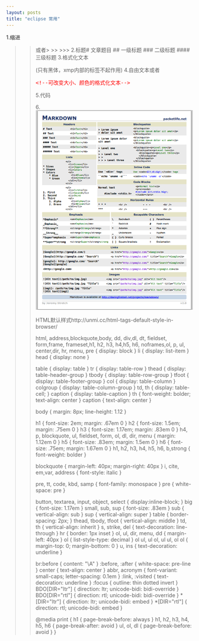 ```yaml
---
layout: posts
title: "eclipse 常用"
---
```


1.缩进<blockquote><blockquote>或者> >> >>>
2.标题# 文章题目 ## 一级标题 ### 二级标题 #### 三级标题
3.格式化文本<xmp class="my_xmp_class"></xmp>(只有黑体，xmp内部的标签不起作用)
4.自由文本<font></font>或者<xmp style="color: red; font-size: 14px;" class="my_xmp_class"><!--可改变大小、颜色的格式化文本--></xmp>
5.代码<xmp class="prettyprint linenums"></xmp>
6.![向导](/images/markdown语法/mdcheatsheet.png)<br><!--图片，绝对地址-->


HTML默认样式http://unmi.cc/html-tags-default-style-in-browser/
 
html, address,blockquote,body, dd, div,dl, dt, fieldset, form,frame, frameset,h1, h2, h3, h4,h5, h6, noframes,ol, p, ul, center,dir, hr, menu, pre { display: block }
li { display: list-item }
head { display: none }
 
table { display: table }
tr { display: table-row }
thead { display: table-header-group }
tbody { display: table-row-group }
tfoot { display: table-footer-group }
col { display: table-column }
colgroup { display: table-column-group }
td, th { display: table-cell; }
caption { display: table-caption }
th { font-weight: bolder; text-align: center }
caption { text-align: center }
 
body { margin: 8px; line-height: 1.12 }
 
h1 { font-size: 2em; margin: .67em 0 }
h2 { font-size: 1.5em; margin: .75em 0 }
h3 { font-size: 1.17em; margin: .83em 0 }
h4, p, blockquote, ul, fieldset, form, ol, dl, dir, menu { margin: 1.12em 0 }
h5 { font-size: .83em; margin: 1.5em 0 }
h6 { font-size: .75em; margin: 1.67em 0 }
h1, h2, h3, h4, h5, h6, b,strong { font-weight: bolder }
 
blockquote { margin-left: 40px; margin-right: 40px }
i, cite, em,var, address { font-style: italic }
 
pre, tt, code, kbd, samp { font-family: monospace }
pre { white-space: pre }
 
button, textarea, input, object, select { display:inline-block; }
big { font-size: 1.17em }
small, sub, sup { font-size: .83em }
sub { vertical-align: sub }
sup { vertical-align: super }
table { border-spacing: 2px; }
thead, tbody, tfoot { vertical-align: middle }
td, th { vertical-align: inherit }
s, strike, del { text-decoration: line-through }
hr { border: 1px inset }
ol, ul, dir, menu, dd { margin-left: 40px }
ol { list-style-type: decimal }
ol ul, ul ol, ul ul, ol ol { margin-top: 0; margin-bottom: 0 }
u, ins { text-decoration: underline }
 
br:before { content: "\A" }
:before, :after { white-space: pre-line }
center { text-align: center }
abbr, acronym { font-variant: small-caps; letter-spacing: 0.1em }
:link, :visited { text-decoration: underline }
:focus { outline: thin dotted invert }
BDO[DIR="ltr"] { direction: ltr; unicode-bidi: bidi-override }
BDO[DIR="rtl"] { direction: rtl; unicode-bidi: bidi-override }
*[DIR="ltr"] { direction: ltr; unicode-bidi: embed }
*[DIR="rtl"] { direction: rtl; unicode-bidi: embed }
 
@media print {
    h1 { page-break-before: always }
    h1, h2, h3,    h4, h5, h6 { page-break-after: avoid }
    ul, ol, dl { page-break-before: avoid }
}